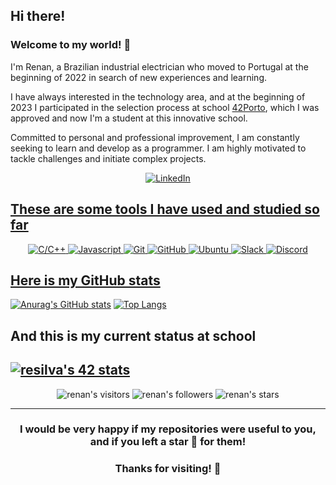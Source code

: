 
## **Hi there!**

### **Welcome to my world! 👋**

I'm Renan, a Brazilian industrial electrician who moved to Portugal at the beginning of 2022 in search of new experiences and learning.

I have always interested in the technology area, and at the beginning of 2023 I participated in the selection process at school [42Porto](https://www.42porto.com/), which I was approved and now I'm a student at this innovative school.

Committed to personal and professional improvement, I am constantly seeking to learn and develop as a programmer. I am highly motivated to tackle challenges and initiate complex projects.


<div align="center">
	<a href="https://www.linkedin.com/in/renan-carlos-s-730570139/">
		<img src="https://img.shields.io/badge/-Visit my LinkedIn-2975FE?style=for-the-badge&logo=LinkedIn&logoColor=FFFFFF" alt="LinkedIn">
</div>

## **These are some tools I have used and studied so far**
<div align=center>
	<img src="https://img.shields.io/badge/-C/C++-00AAFF?style=for-the-badge&logo=C&logoColor=FFFFFF" alt="C/C++">
	<img src="https://img.shields.io/badge/Javascript-FFAB00?style=for-the-badge" alt="Javascript">
	<img src="https://img.shields.io/badge/Git-FF5500?style=for-the-badge&logo=Git&logoColor=FFFFFF" alt="Git">
	<img src="https://img.shields.io/badge/GitHub-000000?style=for-the-badge&logo=GitHub&logoColor=FFFFFF" alt="GitHub">
	<img src="https://img.shields.io/badge/Ubuntu-orange?style=for-the-badge&logo=Ubuntu&logoColor=FFFFFF" alt="Ubuntu">
	<img src="https://img.shields.io/badge/Slack-74D126?style=for-the-badge&logo=Slack&logoColor=FFFFFF" alt="Slack">
	<img src="https://img.shields.io/badge/Discord-5053FF?style=for-the-badge&logo=Discord&logoColor=FFFFFF" alt="Discord">
</div>

## **Here is my GitHub stats**

[![Anurag's GitHub stats](https://github-readme-stats.vercel.app/api?style=for-the-badge&username=RnSiilva&count_private=true&show_icons=true&theme=transparent&hide_border=true&text_color=FFFFFF)](https://github.com/anuraghazra/github-readme-stats)
[![Top Langs](https://github-readme-stats.vercel.app/api/top-langs/?style=for-the-badge&username=RnSiilva&layout=compact&theme=transparent&hide_border=true&text_color=FFFFFF)](https://github.com/anuraghazra/github-readme-stats)

## **And this is my current status at school**

<!-- [![resilva's 42 stats](https://badge42.vercel.app/api/v2/cliecgu3i001108l40dwr9zlx/stats?cursusId=21&coalitionId=piscine)](https://profile.intra.42.fr/users/wcorrea-) -->
[![resilva's 42 stats](https://badge.mediaplus.ma/darkblue/resilva?1337Badge=off&UM6P=off)](https://profile.intra.42.fr/users/resilva)
---

<p align="center">
<img alt="renan's visitors" src="https://komarev.com/ghpvc/?username=RnSiilva&color=blue&style=flat&label=visitors" />
<img alt="renan's followers" src="https://img.shields.io/github/followers/RnSiilva?color=blue" />
<img alt="renan's stars" src="https://img.shields.io/github/stars/RnSiilva?color=blue" />
</p>

---

<h3 align="center">
	I would be very happy if my repositories were useful to you, and if you left a star 🌟 for them!
</h3>
<h3 align="center">
	Thanks for visiting! 🤙
</h3>
